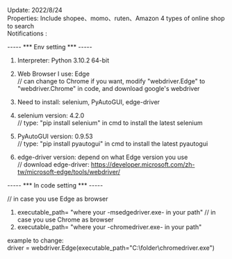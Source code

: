Update: 2022/8/24  
Properties: Include shopee、momo、ruten、Amazon 4 types of online shop to search  
Notifications :  

----- *** Env setting *** -----  

1. Interpreter: Python 3.10.2 64-bit

2. Web Browser I use: Edge  
// can change to Chrome if you want, modify "webdriver.Edge" to "webdriver.Chrome" in code, and download google's webdriver

3. Need to install: selenium, PyAutoGUI, edge-driver 

4. selenium version: 4.2.0  
// type: "pip install selenium" in cmd to install the latest selenium  

5. PyAutoGUI version: 0.9.53  
// type: "pip install pyautogui" in cmd to install the latest pyautogui  

6. edge-driver version: depend on what Edge version you use  
// download edge-driver: https://developer.microsoft.com/zh-tw/microsoft-edge/tools/webdriver/

----- *** In code setting *** -----  

// in case you use Edge as browser  
1. executable_path= "where your -msedgedriver.exe- in your path"
// in case you use Chrome as browser 
2. executable_path= "where your -chromedriver.exe- in your path"  

example to change:  
    driver = webdriver.Edge(executable_path="C:\\folder\\chromedriver.exe")
